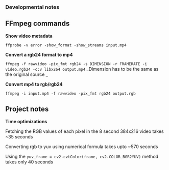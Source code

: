 ### Developmental notes

## FFmpeg commands

**Show video metadata**

`ffprobe -v error -show_format -show_streams input.mp4`


**Convert a rgb24 format to mp4**

`ffmpeg -f rawvideo -pix_fmt rgb24 -s DIMENSION -r FRAMERATE -i video.rgb24 -c:v libx264 output.mp4`
_Dimension has to be the same as the original source _


**Convert mp4 to rgb/rgb24**

`ffmpeg -i input.mp4 -f rawvideo -pix_fmt rgb24 output.rgb`


## Project notes

**Time optimizations**

Fetching the RGB values of each pixel in the 8 second 384x216 video takes ~35 seconds

Converting rgb to yuv using numerical formula takes upto ~570 seconds

Using the `yuv_frame = cv2.cvtColor(frame, cv2.COLOR_BGR2YUV)` method takes only 40 seconds
